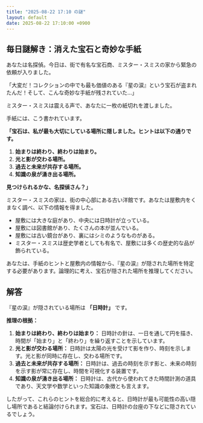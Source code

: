 ```yaml
---
title: "2025-08-22 17:10 の謎"
layout: default
date: 2025-08-22 17:10:00 +0900
---
```

## 毎日謎解き：消えた宝石と奇妙な手紙

あなたは名探偵。今日は、街で有名な宝石商、ミスター・スミスの家から緊急の依頼が入りました。

「大変だ！コレクションの中でも最も価値のある『星の涙』という宝石が盗まれたんだ！そして、こんな奇妙な手紙が残されていた…」

ミスター・スミスは震える声で、あなたに一枚の紙切れを渡しました。

手紙には、こう書かれています。

**「宝石は、私が最も大切にしている場所に隠しました。ヒントは以下の通りです。**

1.  **始まりは終わり、終わりは始まり。**
2.  **光と影が交わる場所。**
3.  **過去と未来が共存する場所。**
4.  **知識の泉が湧き出る場所。**

**見つけられるかな、名探偵さん？」**

ミスター・スミスの家は、街の中心部にある古い洋館です。あなたは屋敷内をくまなく調べ、以下の情報を得ました。

*   屋敷には大きな庭があり、中央には日時計が立っている。
*   屋敷には図書館があり、たくさんの本が並んでいる。
*   屋敷には古い鏡台があり、裏にはシミのようなものがある。
*   ミスター・スミスは歴史学者としても有名で、屋敷には多くの歴史的な品が飾られている。

あなたは、手紙のヒントと屋敷内の情報から、『星の涙』が隠された場所を特定する必要があります。論理的に考え、宝石が隠された場所を推理してください。

## 解答

『星の涙』が隠されている場所は **「日時計」** です。

**推理の根拠：**

1.  **始まりは終わり、終わりは始まり：** 日時計の針は、一日を通して円を描き、時間が「始まり」と「終わり」を繰り返すことを示しています。
2.  **光と影が交わる場所：** 日時計は太陽の光を受けて影を作り、時刻を示します。光と影が同時に存在し、交わる場所です。
3.  **過去と未来が共存する場所：** 日時計は、過去の時刻を示す影と、未来の時刻を示す影が常に存在し、時間を可視化する装置です。
4.  **知識の泉が湧き出る場所：** 日時計は、古代から使われてきた時間計測の道具であり、天文学や数学といった知識の象徴とも言えます。

したがって、これらのヒントを総合的に考えると、日時計が最も可能性の高い隠し場所であると結論付けられます。宝石は、日時計の台座の下などに隠されているでしょう。
